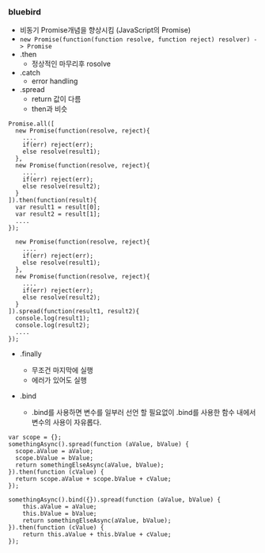 ### bluebird

- 비동기 Promise개념을 향상시킴 (JavaScript의 Promise)
- `new Promise(function(function resolve, function reject) resolver) -> Promise`
- .then
	- 정상적인 마무리후 rosolve
- .catch
	- error handling
- .spread
	- return 값이 다름
	- then과 비슷

```
Promise.all([
  new Promise(function(resolve, reject){
    ....
    if(err) reject(err);
    else resolve(result1);
  },
  new Promise(function(resolve, reject){
    ....
    if(err) reject(err);
    else resolve(result2);
  }
]).then(function(result){
  var result1 = result[0];
  var result2 = result[1];
  ....
});
```
```Promise.all([
  new Promise(function(resolve, reject){
    ....
    if(err) reject(err);
    else resolve(result1);
  },
  new Promise(function(resolve, reject){
    ....
    if(err) reject(err);
    else resolve(result2);
  }
]).spread(function(result1, result2){
  console.log(result1);
  console.log(result2);
  ....
});
```

- .finally
	- 무조건 마지막에 실행
	- 에러가 있어도 실행

- .bind
	- .bind를 사용하면 변수를 일부러 선언 할 필요없이 .bind를 사용한 함수 내에서 변수의 사용이 자유롭다.

```
var scope = {};
somethingAsync().spread(function (aValue, bValue) {
  scope.aValue = aValue;
  scope.bValue = bValue;
  return somethingElseAsync(aValue, bValue);
}).then(function (cValue) {
  return scope.aValue + scope.bValue + cValue;
});
```

```
somethingAsync().bind({}).spread(function (aValue, bValue) {
    this.aValue = aValue;
    this.bValue = bValue;
    return somethingElseAsync(aValue, bValue);
}).then(function (cValue) {
    return this.aValue + this.bValue + cValue;
});
```